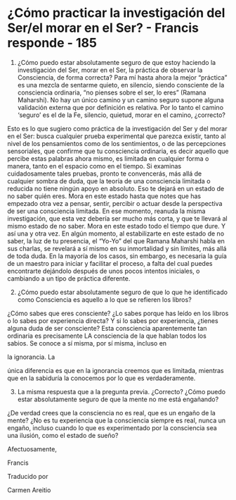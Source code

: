 # ¿Cómo practicar la investigación del Ser/el morar en el Ser? - Francis responde - 185

1. &iquest;C&oacute;mo puedo estar absolutamente seguro de que estoy haciendo la investigaci&oacute;n del Ser, morar en el Ser, la pr&aacute;ctica de observar la Consciencia, de forma correcta? Para m&iacute; hasta ahora la mejor &ldquo;pr&aacute;ctica&rdquo; es una mezcla de sentarme quieto, en silencio, siendo consciente de la consciencia ordinaria, &ldquo;no pienses sobre el ser, lo eres&rdquo; (Ramana Maharshi). No hay un &uacute;nico camino y un camino seguro supone alguna validaci&oacute;n externa que por definici&oacute;n es relativa. Por lo tanto el camino &lsquo;seguro&rsquo; es el de la Fe, silencio, quietud, morar en el camino, &iquest;correcto?

Esto es lo que sugiero como pr&aacute;ctica de la investigaci&oacute;n del Ser y del morar en el Ser: busca cualquier prueba experimental que parezca existir, tanto al nivel de los pensamientos como de los sentimientos, o de las percepciones sensoriales, que confirme que tu consciencia ordinaria, es decir aquello que percibe estas palabras ahora mismo, es limitada en cualquier forma o manera, tanto en el espacio como en el tiempo. Si examinas cuidadosamente tales pruebas, pronto te convencer&aacute;s, m&aacute;s all&aacute; de cualquier sombra de duda, que la teor&iacute;a de una consciencia limitada o reducida no tiene ning&uacute;n apoyo en absoluto. Eso te dejar&aacute; en un estado de no saber qui&eacute;n eres. Mora en este estado hasta que notes que has empezado otra vez a pensar, sentir, percibir o actuar desde la perspectiva de ser una consciencia limitada. En ese momento, reanuda la misma investigaci&oacute;n, que esta vez deber&iacute;a ser mucho m&aacute;s corta, y que te llevar&aacute; al mismo estado de no saber. Mora en este estado todo el tiempo que dure. Y as&iacute; una y otra vez. En alg&uacute;n momento, al estabilizarte en este estado de no saber, la luz de tu presencia, el &ldquo;Yo-Yo&rdquo; del que Ramana Maharshi habla en sus charlas, se revelar&aacute; a s&iacute; mismo en su inmortalidad y sin l&iacute;mites, m&aacute;s all&aacute; de toda duda. En la mayor&iacute;a de los casos, sin embargo, es necesaria la gu&iacute;a de un maestro para iniciar y facilitar el proceso, a falta del cual puedes encontrarte dej&aacute;ndolo despu&eacute;s de unos pocos intentos iniciales, o cambiando a un tipo de pr&aacute;ctica diferente.

2. &iquest;C&oacute;mo puedo estar absolutamente seguro de que lo que he identificado como Consciencia es aquello a lo que se refieren los libros?

&iquest;C&oacute;mo sabes que eres consciente? &iquest;Lo sabes porque has le&iacute;do en los libros o lo sabes por experiencia directa? Y si lo sabes por experiencia, &iquest;tienes alguna duda de ser consciente? Esta consciencia aparentemente tan ordinaria es precisamente LA consciencia de la que hablan todos los sabios. Se conoce a s&iacute; misma, por s&iacute; misma, incluso en 

la ignorancia. La

 &uacute;nica diferencia es que en la ignorancia creemos que es limitada, mientras que en la sabidur&iacute;a la conocemos por lo que es verdaderamente.

3. La misma respuesta que a la pregunta previa. &iquest;Correcto? &iquest;C&oacute;mo puedo estar absolutamente seguro de que la mente no me est&aacute; enga&ntilde;ando?

&iquest;De verdad crees que la consciencia no es real, que es un enga&ntilde;o de la mente? &iquest;No es tu experiencia que la consciencia siempre es real, nunca un enga&ntilde;o, incluso cuando lo que es experimentado por la consciencia sea una ilusi&oacute;n, como el estado de sue&ntilde;o?

Afectuosamente, 

Francis

Traducido por 

Carmen Areitio

